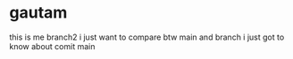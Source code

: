 # gautam
this is me
branch2
i just want to compare btw main and branch
i just got to know about comit
 main
